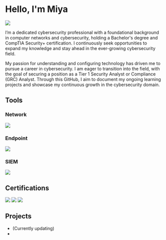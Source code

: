 # Hello, I'm Miya
<a href="www.linkedin.com/in/miya-farmer"><img src="https://img.shields.io/badge/-LinkedIn-0072b1?&style=for-the-badge&logo=linkedin&logoColor=white" /></a>

I’m a dedicated cybersecurity professional with a foundational background in computer networks and cybersecurity, holding a Bachelor's degree and CompTIA Security+ certification. I continuously seek opportunities to expand my knowledge and stay ahead in the ever-growing cybersecurity field.

My passion for understanding and configuring technology has driven me to pursue a career in cybersecurity. I am eager to transition into the field, with the goal of securing a position as a Tier 1 Security Analyst or Compliance (GRC) Analyst. Through this GitHub, I aim to document my ongoing learning projects and showcase my continuous growth in the cybersecurity domain.

## Tools

### Network
<div>
    <img src="https://img.shields.io/badge/-Wireshark-1679A7?&style=for-the-badge&logo=Wireshark&logoColor=white" />
</div>

### Endpoint
<div>
    <img src="https://img.shields.io/badge/-Microsoft_Defender_for_Endpoint-00A4EF?&style=for-the-badge&logo=Microsoft&logoColor=white" />
</div>

### SIEM
<div>
    <img src="https://img.shields.io/badge/-Splunk-000000?&style=for-the-badge&logo=Splunk&logoColor=white" />
</div>

## Certifications
<div>
<img src="https://img.shields.io/badge/-Security%2B-FF0000?&style=for-the-badge&logo=CompTIA&logoColor=white" />
<img src="https://img.shields.io/badge/-Network%2B-007ACC?&style=for-the-badge&logo=CompTIA&logoColor=white" />
<img src="https://img.shields.io/badge/-QualyGuard-007ACC?&style=for-the-badge&logo=shield&logoColor=white" />
</div>

## Projects
- (Currently updating)
- 
